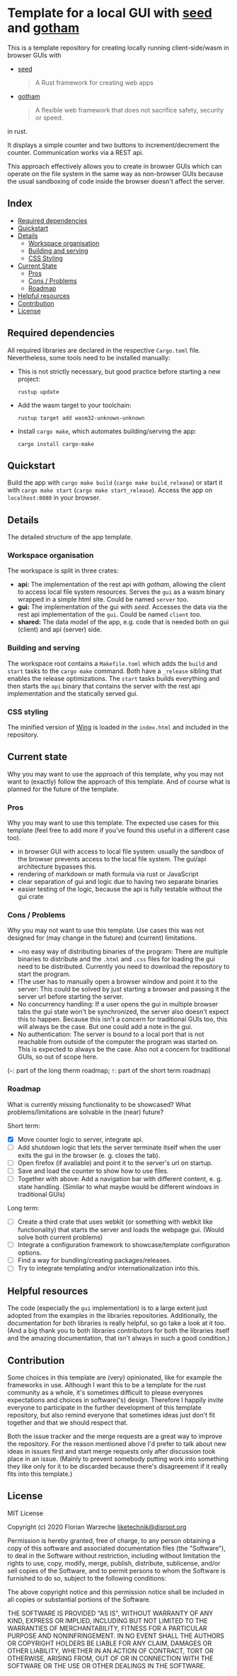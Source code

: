 # Template for a local GUI with [seed](https://seed-rs.org) and [gotham](https://gotham.rs)
This is a template repository for creating locally running client-side/wasm in browser GUIs with 
* [seed](https://seed-rs.org) 
    > A Rust framework for creating web apps 
* [gotham](https://gotham.rs)
    > A flexible web framework that does not sacrifice safety, security or speed.
                                
in rust.

It displays a simple counter and two buttons to increment/decrement the counter.
Communication works via a REST api.

This approach effectively allows you to create in browser GUIs 
which can operate on the file system in the same way as non-browser GUIs because 
the usual sandboxing of code inside the browser doesn't affect the server.

## Index
* [Required dependencies](#required-dependencies)
* [Quickstart](#quickstart)
* [Details](#details)
    * [Workspace organisation](#workspace-organisation)
    * [Building and serving](#building-and-serving)
    * [CSS Styling](#css-styling)
* [Current State](#current-state)
    * [Pros](#pros)
    * [Cons / Problems](#cons--problems)
    * [Roadmap](#roadmap)
* [Helpful resources](#helpful-resources)
* [Contribution](#contribution)
* [License](#license)

## Required dependencies 
All required libraries are declared in the respective `Cargo.toml` file.
Nevertheless, some tools need to be installed manually:
* This is not strictly necessary, but good practice before starting a new project: 
    ```
    rustup update
    ```
* Add the wasm target to your toolchain:
    ```
    rustup target add wasm32-unknown-unknown
    ```
* Install `cargo make`, which automates building/serving the app:
    ```
    cargo install cargo-make 
    ```
  
## Quickstart
Build the app with `cargo make build` (`cargo make build_release`) 
or start it with `cargo make start` (`cargo make start_release`). 
Access the app on `localhost:8080` in your browser.

## Details

The detailed structure of the app template.

### Workspace organisation
The workspace is split in three crates:

* __api:__ The implementation of the rest api with _gotham_, allowing the client to access local file system resources.
Serves the `gui` as a wasm binary wrapped in a simple html site.
Could be named `server` too.
* __gui:__ The implementation of the gui with _seed_. 
Accesses the data via the rest api implementation of the `gui`. 
Could be named `client` too.
* __shared:__ The data model of the app, e.g. code that is needed both on gui (client) and api (server) side.

### Building and serving
The workspace root contains a `Makefile.toml` which adds the `build` and `start` tasks to the
`cargo make`  command. Both have a `_release` sibling that enables the release optimizations.
The `start` tasks builds everything and then starts the `api` binary that contains the server with the 
rest api implementation and the statically served gui. 

### CSS styling

The minified version of [Wing](https://kbrsh.github.io/wing) is loaded in the `index.html` and 
included in the repository.

## Current state
Why you may want to use the approach of this template, why you may not want to (exactly) follow
the approach of this template. And of course what is planned for the future of the template.

### Pros
Why you may want to use this template. The expected use cases for this template 
(feel free to add more if you've found this useful in a different case too).

* in browser GUI with access to local file system: usually the sandbox of the browser 
prevents access to the local file system. The gui/api architecture bypasses this.
* rendering of markdown or math formula via rust or JavaScript 
* clear separation of gui and logic due to having two separate binaries
* easier testing of the logic, because the api is fully testable without the gui crate

### Cons / Problems
Why you may not want to use this template. Use cases this was not designed for 
(may change in the future) and (current) limitations.  

* ~no easy way of distributing binaries of the program: There are multiple binaries to distribute
and the `.html` and `.css` files for loading the gui need to be distributed. 
Currently you need to download the repository to start the program.
* !The user has to manually open a browser window and point it to the server: 
This could be solved by just starting a browser and passing it the server url before starting
the server.
* No concurrency handling: If a user opens the gui in multiple browser tabs 
the gui state won't be synchronized, the server also doesn't expect this to happen. 
Because this isn't a concern for traditional GUIs too, this will always be the case.
But one could add a note in the gui.
* No authentication: The server is bound to a local port that is not reachable
from outside of the computer the program was started on. This is expected to always be the case.
Also not a concern for traditional GUIs, so out of scope here.

(`~`: part of the long therm roadmap; `!`: part of the short term roadmap)

### Roadmap
What is currently missing functionality to be showcased? What problems/limitations are solvable in
the (near) future?

Short term:
* [x] Move counter logic to server, integrate api.
* [ ] Add shutdown logic that lets the server terminate itself 
when the user exits the gui in the browser (e. g. closes the tab).
* [ ] Open firefox (if available) and point it to the server's url on startup.
* [ ] Save and load the counter to show how to use files.
* [ ] Together with above: Add a navigation bar with different content, e. g. state handling.
(Similar to what maybe would be different windows in traditional GUIs)

Long term:
* [ ] Create a third crate that uses webkit (or something with webkit like functionality) 
that starts the server and loads the webpage gui. (Would solve both current problems)
* [ ] Integrate a configuration framework to showcase/template configuration options.
* [ ] Find a way for bundling/creating packages/releases.
* [ ] Try to integrate templating and/or internationalization into this.

## Helpful resources
The code (especially the `gui` implementation) is to a large extent just adopted from the examples in 
the libraries repositories.
Additionally, the documentation for both libraries is really helpful, so go take a look at it too. 
(And a big thank you to both libraries contributors for both the libraries itself and the amazing 
documentation, that isn't always in such a good condition.)

## Contribution
Some choices in this template are (very) opinionated, like for example the frameworks in use.
Although I want this to be a template for the rust community as a whole, 
it's sometimes difficult to please everyones expectations and choices in software('s) design. 
Therefore I happily invite everyone to participate in the further development of this 
template repository, but also remind everyone that sometimes ideas just don't fit together
and that we should respect that. 

Both the issue tracker and the merge requests are a great way to improve the repository.
For the reason mentioned above I'd prefer to talk about new ideas in issues first
and start merge requests only after discussion took place in an issue.
(Mainly to prevent somebody putting work into something they like only for it to
be discarded because there's disagreement if it really fits into this template.) 

## License
MIT License

Copyright (c) 2020 Florian Warzeche <liketechnik@disroot.org>

Permission is hereby granted, free of charge, to any person obtaining a copy
of this software and associated documentation files (the "Software"), to deal
in the Software without restriction, including without limitation the rights
to use, copy, modify, merge, publish, distribute, sublicense, and/or sell
copies of the Software, and to permit persons to whom the Software is
furnished to do so, subject to the following conditions:

The above copyright notice and this permission notice shall be included in all
copies or substantial portions of the Software.

THE SOFTWARE IS PROVIDED "AS IS", WITHOUT WARRANTY OF ANY KIND, EXPRESS OR
IMPLIED, INCLUDING BUT NOT LIMITED TO THE WARRANTIES OF MERCHANTABILITY,
FITNESS FOR A PARTICULAR PURPOSE AND NONINFRINGEMENT. IN NO EVENT SHALL THE
AUTHORS OR COPYRIGHT HOLDERS BE LIABLE FOR ANY CLAIM, DAMAGES OR OTHER
LIABILITY, WHETHER IN AN ACTION OF CONTRACT, TORT OR OTHERWISE, ARISING FROM,
OUT OF OR IN CONNECTION WITH THE SOFTWARE OR THE USE OR OTHER DEALINGS IN THE
SOFTWARE.
